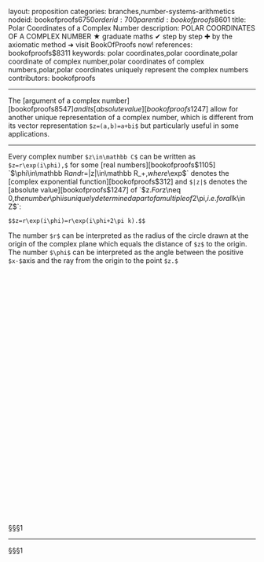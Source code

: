 layout: proposition
categories: branches,number-systems-arithmetics
nodeid: bookofproofs$6750
orderid: 700
parentid: bookofproofs$8601
title: Polar Coordinates of a Complex Number
description: POLAR COORDINATES OF A COMPLEX NUMBER ★ graduate maths ✔ step by step ✚ by the axiomatic method ➜ visit BookOfProofs now!
references: bookofproofs$8311
keywords: polar coordinates,polar coordinate,polar coordinate of complex number,polar coordinates of complex numbers,polar,polar coordinates uniquely represent the complex numbers
contributors: bookofproofs

---
The [argument of a complex number][bookofproofs$8547] and its [absolute value][bookofproofs$1247] allow for another unique representation of a complex number, which is different from its vector representation `$z=(a,b)=a+bi$` but particularly useful in some applications.

---

Every complex number `$z\in\mathbb C$` can be written as `$z=r\exp(i\phi),$` for some [real numbers][bookofproofs$1105] `$\phi\in\mathbb R$` and `$r=|z|\in\mathbb R_+,$` where `$\exp$` denotes the [complex exponential function][bookofproofs$312] and `$|z|$` denotes the [absolute value][bookofproofs$1247] of `$z$`. For `$z\neq 0,$` the number `$\phi$` is uniquely determined apart of a multiple of `$2\pi,$` i.e. for all `$k\in Z$`:

`$$z=r\exp(i\phi)=r\exp(i\phi+2\pi k).$$`

The number `$r$` can be interpreted as the radius of the circle drawn at the origin of the complex plane which equals the distance of `$z$` to the origin. The number `$\phi$` can be interpreted as the angle between the positive `$x-$`axis and the ray from the origin to the point `$z.$`

<div id="boxE20050" class="jxgbox centered" style="max-width:500px; height:500px;"></div>
 
§§§1

---

§§§1

<script type="text/javascript">
board = JXG.JSXGraph.initBoard('boxE20050', {boundingbox: [-6, 6, 6, -6], axis: true});
 
var z = board.create('point', [2,2], {style:5,color:'blue',name:'z'});
var rez = board.create('point', ["X(z)",0], {style:5,color:'blue',name:'\Re(z)'});
var rez2 = board.create('point', [z.X(),0], {visible:false});
var imz = board.create('point', [0,"Y(z)"], {style:5,color:'blue',name:'\Im(z)'});
var ax2 =board.create('segment', [z,rez], {strokeColor:'blue',strokeWidth:1,dash:1});
var r =board.create('segment', [[0,0],z], {strokeColor:'blue',strokeWidth:2});
r.setLabel('r');
var ay2 =board.create('segment', [z,imz], {strokeColor:'blue',strokeWidth:1,dash:1});
alpha = board.create('angle', [rez2,[0,0],z], {type:'sector',  name:'ϕ', orthoType:'sector', radius:function() {return Math.sqrt(z.X()*z.X()+z.Y()*z.Y());}});

</script>

